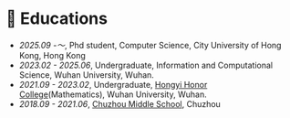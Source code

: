 <span class="anchor" id="educations"></span>
# 📖 Educations
- *2025.09 -～*, Phd student, Computer Science, City University of Hong Kong, Hong Kong
- *2023.02 - 2025.06*, Undergraduate, Information and Computational Science, Wuhan University, Wuhan.
- *2021.09 - 2023.02*, Undergraduate, [Hongyi Honor College](https://hyxt.whu.edu.cn/)(Mathematics), Wuhan University, Wuhan.
- *2018.09 - 2021.06*, [Chuzhou Middle School](http://www.ahczzx.cn/Site/index.html), Chuzhou
